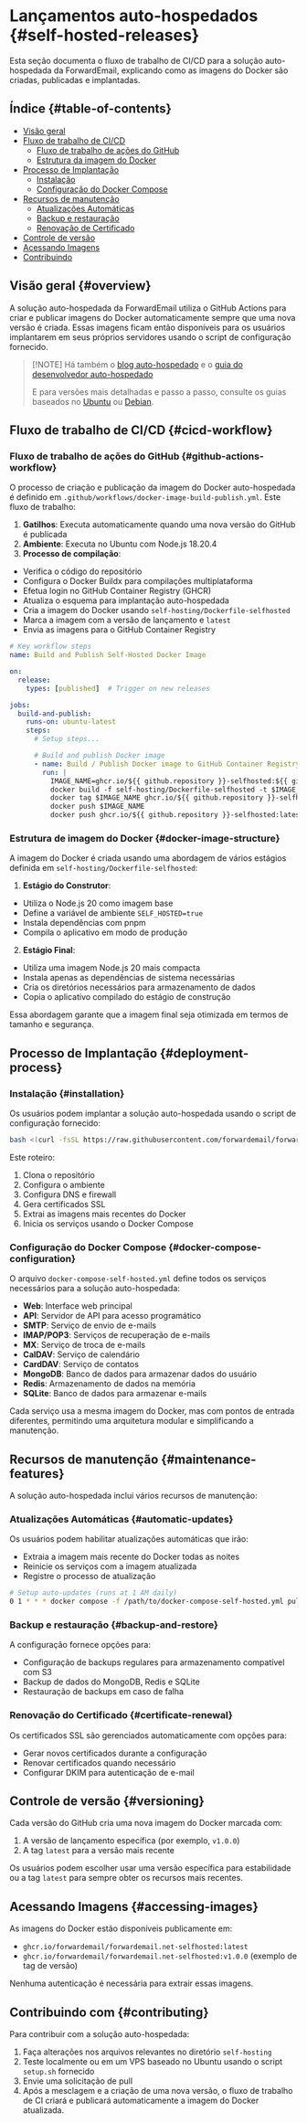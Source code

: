 # Lançamentos auto-hospedados {#self-hosted-releases}

Esta seção documenta o fluxo de trabalho de CI/CD para a solução auto-hospedada da ForwardEmail, explicando como as imagens do Docker são criadas, publicadas e implantadas.

## Índice {#table-of-contents}

* [Visão geral](#overview)
* [Fluxo de trabalho de CI/CD](#cicd-workflow)
  * [Fluxo de trabalho de ações do GitHub](#github-actions-workflow)
  * [Estrutura da imagem do Docker](#docker-image-structure)
* [Processo de Implantação](#deployment-process)
  * [Instalação](#installation)
  * [Configuração do Docker Compose](#docker-compose-configuration)
* [Recursos de manutenção](#maintenance-features)
  * [Atualizações Automáticas](#automatic-updates)
  * [Backup e restauração](#backup-and-restore)
  * [Renovação de Certificado](#certificate-renewal)
* [Controle de versão](#versioning)
* [Acessando Imagens](#accessing-images)
* [Contribuindo](#contributing)

## Visão geral {#overview}

A solução auto-hospedada da ForwardEmail utiliza o GitHub Actions para criar e publicar imagens do Docker automaticamente sempre que uma nova versão é criada. Essas imagens ficam então disponíveis para os usuários implantarem em seus próprios servidores usando o script de configuração fornecido.

> \[!NOTE]
> Há também o [blog auto-hospedado](https://forwardemail.net/blog/docs/self-hosted-solution) e o [guia do desenvolvedor auto-hospedado](https://forwardemail.net/self-hosted)
>
> E para versões mais detalhadas e passo a passo, consulte os guias baseados no [Ubuntu](https://forwardemail.net/guides/selfhosted-on-ubuntu) ou [Debian](https://forwardemail.net/guides/selfhosted-on-debian).

## Fluxo de trabalho de CI/CD {#cicd-workflow}

### Fluxo de trabalho de ações do GitHub {#github-actions-workflow}

O processo de criação e publicação da imagem do Docker auto-hospedada é definido em `.github/workflows/docker-image-build-publish.yml`. Este fluxo de trabalho:

1. **Gatilhos**: Executa automaticamente quando uma nova versão do GitHub é publicada
2. **Ambiente**: Executa no Ubuntu com Node.js 18.20.4
3. **Processo de compilação**:
* Verifica o código do repositório
* Configura o Docker Buildx para compilações multiplataforma
* Efetua login no GitHub Container Registry (GHCR)
* Atualiza o esquema para implantação auto-hospedada
* Cria a imagem do Docker usando `self-hosting/Dockerfile-selfhosted`
* Marca a imagem com a versão de lançamento e `latest`
* Envia as imagens para o GitHub Container Registry

```yaml
# Key workflow steps
name: Build and Publish Self-Hosted Docker Image

on:
  release:
    types: [published]  # Trigger on new releases

jobs:
  build-and-publish:
    runs-on: ubuntu-latest
    steps:
      # Setup steps...

      # Build and publish Docker image
      - name: Build / Publish Docker image to GitHub Container Registry
        run: |
          IMAGE_NAME=ghcr.io/${{ github.repository }}-selfhosted:${{ github.ref_name }}
          docker build -f self-hosting/Dockerfile-selfhosted -t $IMAGE_NAME .
          docker tag $IMAGE_NAME ghcr.io/${{ github.repository }}-selfhosted:latest
          docker push $IMAGE_NAME
          docker push ghcr.io/${{ github.repository }}-selfhosted:latest
```

### Estrutura de imagem do Docker {#docker-image-structure}

A imagem do Docker é criada usando uma abordagem de vários estágios definida em `self-hosting/Dockerfile-selfhosted`:

1. **Estágio do Construtor**:
* Utiliza o Node.js 20 como imagem base
* Define a variável de ambiente `SELF_HOSTED=true`
* Instala dependências com pnpm
* Compila o aplicativo em modo de produção

2. **Estágio Final**:
* Utiliza uma imagem Node.js 20 mais compacta
* Instala apenas as dependências de sistema necessárias
* Cria os diretórios necessários para armazenamento de dados
* Copia o aplicativo compilado do estágio de construção

Essa abordagem garante que a imagem final seja otimizada em termos de tamanho e segurança.

## Processo de Implantação {#deployment-process}

### Instalação {#installation}

Os usuários podem implantar a solução auto-hospedada usando o script de configuração fornecido:

```bash
bash <(curl -fsSL https://raw.githubusercontent.com/forwardemail/forwardemail.net/refs/heads/master/self-hosting/setup.sh)
```

Este roteiro:

1. Clona o repositório
2. Configura o ambiente
3. Configura DNS e firewall
4. Gera certificados SSL
5. Extrai as imagens mais recentes do Docker
6. Inicia os serviços usando o Docker Compose

### Configuração do Docker Compose {#docker-compose-configuration}

O arquivo `docker-compose-self-hosted.yml` define todos os serviços necessários para a solução auto-hospedada:

* **Web**: Interface web principal
* **API**: Servidor de API para acesso programático
* **SMTP**: Serviço de envio de e-mails
* **IMAP/POP3**: Serviços de recuperação de e-mails
* **MX**: Serviço de troca de e-mails
* **CalDAV**: Serviço de calendário
* **CardDAV**: Serviço de contatos
* **MongoDB**: Banco de dados para armazenar dados do usuário
* **Redis**: Armazenamento de dados na memória
* **SQLite**: Banco de dados para armazenar e-mails

Cada serviço usa a mesma imagem do Docker, mas com pontos de entrada diferentes, permitindo uma arquitetura modular e simplificando a manutenção.

## Recursos de manutenção {#maintenance-features}

A solução auto-hospedada inclui vários recursos de manutenção:

### Atualizações Automáticas {#automatic-updates}

Os usuários podem habilitar atualizações automáticas que irão:

* Extraia a imagem mais recente do Docker todas as noites
* Reinicie os serviços com a imagem atualizada
* Registre o processo de atualização

```bash
# Setup auto-updates (runs at 1 AM daily)
0 1 * * * docker compose -f /path/to/docker-compose-self-hosted.yml pull && docker compose -f /path/to/docker-compose-self-hosted.yml up -d >> /var/log/autoupdate.log 2>&1
```

### Backup e restauração {#backup-and-restore}

A configuração fornece opções para:

* Configuração de backups regulares para armazenamento compatível com S3
* Backup de dados do MongoDB, Redis e SQLite
* Restauração de backups em caso de falha

### Renovação do Certificado {#certificate-renewal}

Os certificados SSL são gerenciados automaticamente com opções para:

* Gerar novos certificados durante a configuração
* Renovar certificados quando necessário
* Configurar DKIM para autenticação de e-mail

## Controle de versão {#versioning}

Cada versão do GitHub cria uma nova imagem do Docker marcada com:

1. A versão de lançamento específica (por exemplo, `v1.0.0`)
2. A tag `latest` para a versão mais recente

Os usuários podem escolher usar uma versão específica para estabilidade ou a tag `latest` para sempre obter os recursos mais recentes.

## Acessando Imagens {#accessing-images}

As imagens do Docker estão disponíveis publicamente em:

* `ghcr.io/forwardemail/forwardemail.net-selfhosted:latest`
* `ghcr.io/forwardemail/forwardemail.net-selfhosted:v1.0.0` (exemplo de tag de versão)

Nenhuma autenticação é necessária para extrair essas imagens.

## Contribuindo com {#contributing}

Para contribuir com a solução auto-hospedada:

1. Faça alterações nos arquivos relevantes no diretório `self-hosting`
2. Teste localmente ou em um VPS baseado no Ubuntu usando o script `setup.sh` fornecido
3. Envie uma solicitação de pull
4. Após a mesclagem e a criação de uma nova versão, o fluxo de trabalho de CI criará e publicará automaticamente a imagem do Docker atualizada.